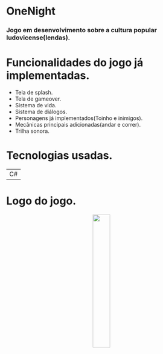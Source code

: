 # OneNight

### Jogo em desenvolvimento sobre a cultura popular ludovicense(lendas).

# Funcionalidades do jogo já implementadas.

+ Tela de splash.
+ Tela de gameover.
+ Sistema de vida.
+ Sistema de diálogos.
+ Personagens já implementados(Toinho e inimigos).
+ Mecânicas principais adicionadas(andar e correr).
+ Trilha sonora.

# Tecnologias usadas.

<table>
  <tr>
    <td>C#</td>
  </tr>
</table>

# Logo do jogo.
<center><img width = "30%" height = "30%" src= "https://github.com/lucasolucas/OneNight/blob/main/Prints/LogoOneGit.png"></center>
